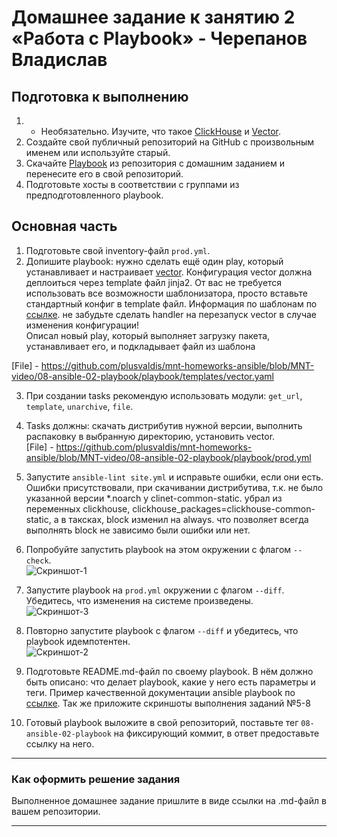 # Домашнее задание к занятию 2 «Работа с Playbook» - Черепанов Владислав

## Подготовка к выполнению

1. * Необязательно. Изучите, что такое [ClickHouse](https://www.youtube.com/watch?v=fjTNS2zkeBs) и [Vector](https://www.youtube.com/watch?v=CgEhyffisLY).
2. Создайте свой публичный репозиторий на GitHub с произвольным именем или используйте старый.
3. Скачайте [Playbook](./playbook/) из репозитория с домашним заданием и перенесите его в свой репозиторий.
4. Подготовьте хосты в соответствии с группами из предподготовленного playbook.

## Основная часть

1. Подготовьте свой inventory-файл `prod.yml`.
2. Допишите playbook: нужно сделать ещё один play, который устанавливает и настраивает [vector](https://vector.dev). Конфигурация vector должна деплоиться через template файл jinja2. От вас не требуется использовать все возможности шаблонизатора, просто вставьте стандартный конфиг в template файл. Информация по шаблонам по [ссылке](https://www.dmosk.ru/instruktions.php?object=ansible-nginx-install). не забудьте сделать handler на перезапуск vector в случае изменения конфигурации!  
Описал новый play, который выполняет загрузку пакета, устанавливает его, и подкладывает файл из шаблона  

[File] - https://github.com/plusvaldis/mnt-homeworks-ansible/blob/MNT-video/08-ansible-02-playbook/playbook/templates/vector.yaml  

3. При создании tasks рекомендую использовать модули: `get_url`, `template`, `unarchive`, `file`.
4. Tasks должны: скачать дистрибутив нужной версии, выполнить распаковку в выбранную директорию, установить vector.  
[File] - https://github.com/plusvaldis/mnt-homeworks-ansible/blob/MNT-video/08-ansible-02-playbook/playbook/prod.yml 

5. Запустите `ansible-lint site.yml` и исправьте ошибки, если они есть.  
Ошибки присутствовали, при скачивании дистрибутива, т.к. не было указанной версии *.noarch у clinet-common-static. убрал из переменных clickhouse, clickhouse_packages=clickhouse-common-static, а в таксках, block изменил на always. что позволяет всегда выполнять block не зависимо были ошибки или нет.  

6. Попробуйте запустить playbook на этом окружении с флагом `--check`.  
![Скриншот-1](https://github.com/plusvaldis/mnt-homeworks-ansible/blob/MNT-video/08-ansible-02-ansible/img/1.png) 
7. Запустите playbook на `prod.yml` окружении с флагом `--diff`. Убедитесь, что изменения на системе произведены.  
![Скриншот-3](https://github.com/plusvaldis/mnt-homeworks-ansible/blob/MNT-video/08-ansible-02-ansible/img/img3.png)
8. Повторно запустите playbook с флагом `--diff` и убедитесь, что playbook идемпотентен.  
![Скриншот-2](https://github.com/plusvaldis/mnt-homeworks-ansible/blob/MNT-video/08-ansible-02-ansible/img/img2.png)   

9. Подготовьте README.md-файл по своему playbook. В нём должно быть описано: что делает playbook, какие у него есть параметры и теги. Пример качественной документации ansible playbook по [ссылке](https://github.com/opensearch-project/ansible-playbook). Так же приложите скриншоты выполнения заданий №5-8
10. Готовый playbook выложите в свой репозиторий, поставьте тег `08-ansible-02-playbook` на фиксирующий коммит, в ответ предоставьте ссылку на него.

---

### Как оформить решение задания

Выполненное домашнее задание пришлите в виде ссылки на .md-файл в вашем репозитории.

---
